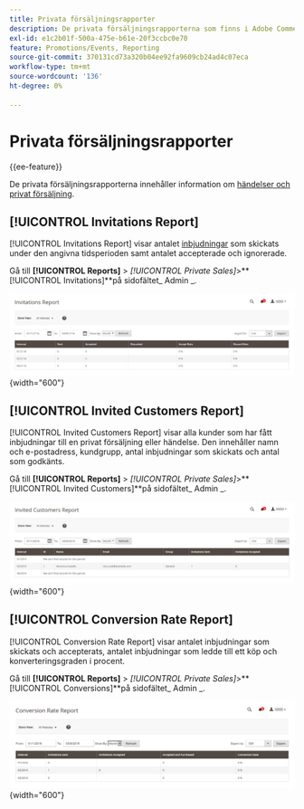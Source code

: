 ```yaml
---
title: Privata försäljningsrapporter
description: De privata försäljningsrapporterna som finns i Adobe Commerce ger användbar information om händelser och privat försäljning.
exl-id: e1c2b01f-500a-475e-b61e-20f3ccbc0e70
feature: Promotions/Events, Reporting
source-git-commit: 370131cd73a320b04ee92fa9609cb24ad4c07eca
workflow-type: tm+mt
source-wordcount: '136'
ht-degree: 0%

---
```


# Privata försäljningsrapporter

{{ee-feature}}

De privata försäljningsrapporterna innehåller information om [händelser och privat försäljning](../merchandising-promotions/events-private-sales.md).

## [!UICONTROL Invitations Report]

[!UICONTROL Invitations Report] visar antalet [inbjudningar](../merchandising-promotions/invitations.md) som skickats under den angivna tidsperioden samt antalet accepterade och ignorerade.

Gå till **[!UICONTROL Reports]** > _[!UICONTROL Private Sales]_>**[!UICONTROL Invitations]**på sidofältet_ Admin _.

![Inbjudningsrapport](./assets/private-sales-invitations.png){width="600"}

## [!UICONTROL Invited Customers Report]

[!UICONTROL Invited Customers Report] visar alla kunder som har fått inbjudningar till en privat försäljning eller händelse. Den innehåller namn och e-postadress, kundgrupp, antal inbjudningar som skickats och antal som godkänts.

Gå till **[!UICONTROL Reports]** > _[!UICONTROL Private Sales]_>**[!UICONTROL Invited Customers]**på sidofältet_ Admin _.

![Rapport om inbjudna kunder](./assets/private-sales-invited-customers.png){width="600"}

## [!UICONTROL Conversion Rate Report]

[!UICONTROL Conversion Rate Report] visar antalet inbjudningar som skickats och accepterats, antalet inbjudningar som ledde till ett köp och konverteringsgraden i procent.

Gå till **[!UICONTROL Reports]** > _[!UICONTROL Private Sales]_>**[!UICONTROL Conversions]**på sidofältet_ Admin _.

![Rapport om konverteringsgrad](./assets/private-sales-conversions.png){width="600"}
